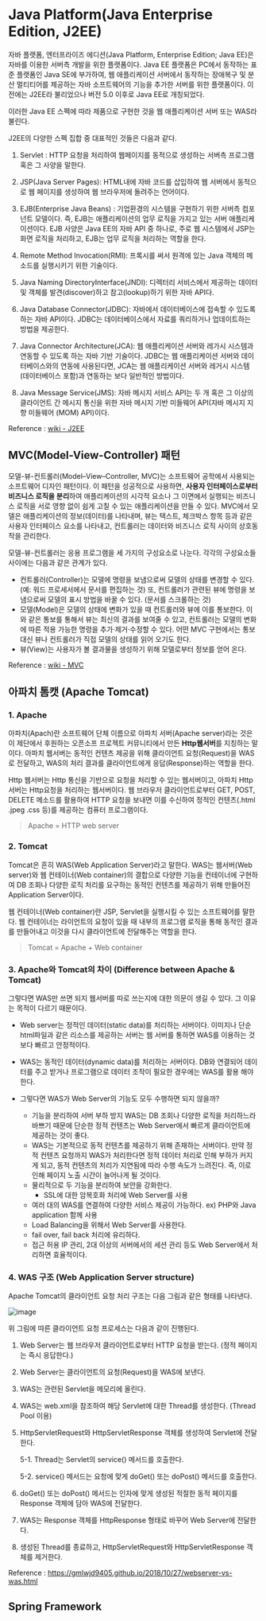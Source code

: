 # Java Platform(Java Enterprise Edition, J2EE)

자바 플랫폼, 엔터프라이즈 에디션(Java Platform, Enterprise Edition; Java EE)은 자바를 이용한 서버측 개발을 위한 플랫폼이다. Java EE 플랫폼은 PC에서 동작하는 표준 플랫폼인 Java SE에 부가하여, 웹 애플리케이션 서버에서 동작하는 장애복구 및 분산 멀티티어를 제공하는 자바 소프트웨어의 기능을 추가한 서버를 위한 플랫폼이다. 이전에는 J2EE라 불리었으나 버전 5.0 이후로 Java EE로 개칭되었다.

이러한 Java EE 스펙에 따라 제품으로 구현한 것을 웹 애플리케이션 서버 또는 WAS라 불린다.

J2EE의 다양한 스펙 집합 중 대표적인 것들은 다음과 같다.

1. Servlet : HTTP 요청을 처리하여 웹페이지를 동적으로 생성하는 서버측 프로그램 혹은 그 사양을 말한다.

2. JSP(Java Server Pages):  HTML내에 자바 코드를 삽입하여 웹 서버에서 동적으로 웹 페이지를 생성하여 웹 브라우저에 돌려주는 언어이다. 

3. EJB(Enterprise Java Beans) : 기업환경의 시스템을 구현하기 위한 서버측 컴포넌트 모델이다. 즉, EJB는 애플리케이션의 업무 로직을 가지고 있는 서버 애플리케이션이다. EJB 사양은 Java EE의 자바 API 중 하나로, 주로 웹 시스템에서 JSP는 화면 로직을 처리하고, EJB는 업무 로직을 처리하는 역할을 한다.

4. Remote Method Invocation(RMI): 프록시를 써서 원격에 있는 Java 객체의 메소드를 실행시키기 위한 기술이다.

5. Java Naming DirectoryInterface(JNDI): 디렉터리 서비스에서 제공하는 데이터 및 객체를 발견(discover)하고 참고(lookup)하기 위한 자바 API다.

6. Java Database Connector(JDBC): 자바에서 데이터베이스에 접속할 수 있도록 하는 자바 API이다. JDBC는 데이터베이스에서 자료를 쿼리하거나 업데이트하는 방법을 제공한다.

7. Java Connector Architecture(JCA): 웹 애플리케이션 서버와 레가시 시스템과 연동할 수 있도록 하는 자바 기반 기술이다. JDBC는 웹 애플리케이션 서버와 데이터베이스와의 연동에 사용된다면, JCA는 웹 애플리케이션 서버와 레거시 시스템(데이터베이스 포함)과 연동하는 보다 일반적인 방법이다. 

8. Java Message Service(JMS): 자바 메시지 서비스 API는 두 개 혹은 그 이상의 클라이언트 간 메시지 통신을 위한 자바 메시지 기반 미들웨어 API(자바 메시지 지향 미들웨어 (MOM) API)이다.

Reference : [wiki - J2EE](https://en.wikipedia.org/wiki/Java_Platform,_Enterprise_Edition)

## MVC(Model-View-Controller) 패턴

모델-뷰-컨트롤러(Model–View–Controller, MVC)는 소프트웨어 공학에서 사용되는 소프트웨어 디자인 패턴이다. 이 패턴을 성공적으로 사용하면, **사용자 인터페이스로부터 비즈니스 로직을 분리**하여 애플리케이션의 시각적 요소나 그 이면에서 실행되는 비즈니스 로직을 서로 영향 없이 쉽게 고칠 수 있는 애플리케이션을 만들 수 있다. MVC에서 모델은 애플리케이션의 정보(데이터)를 나타내며, 뷰는 텍스트, 체크박스 항목 등과 같은 사용자 인터페이스 요소를 나타내고, 컨트롤러는 데이터와 비즈니스 로직 사이의 상호동작을 관리한다.

모델-뷰-컨트롤러는 응용 프로그램을 세 가지의 구성요소로 나눈다. 각각의 구성요소들 사이에는 다음과 같은 관계가 있다. 

- 컨트롤러(Controller)는 모델에 명령을 보냄으로써 모델의 상태를 변경할 수 있다. (예: 워드 프로세서에서 문서를 편집하는 것) 또, 컨트롤러가 관련된 뷰에 명령을 보냄으로써 모델의 표시 방법을 바꿀 수 있다. (문서를 스크롤하는 것)
- 모델(Model)은 모델의 상태에 변화가 있을 때 컨트롤러와 뷰에 이를 통보한다. 이와 같은 통보를 통해서 뷰는 최신의 결과를 보여줄 수 있고, 컨트롤러는 모델의 변화에 따른 적용 가능한 명령을 추가·제거·수정할 수 있다. 어떤 MVC 구현에서는 통보 대신 뷰나 컨트롤러가 직접 모델의 상태를 읽어 오기도 한다.
- 뷰(View)는 사용자가 볼 결과물을 생성하기 위해 모델로부터 정보를 얻어 온다.

Reference : [wiki - MVC](https://en.wikipedia.org/wiki/Model%E2%80%93view%E2%80%93controller)


## 아파치 톰캣 (Apache Tomcat)

### 1. Apache

아파치(Apach)란 소프트웨어 단체 이름으로 아파치 서버(Apache server)라는 것은 이 제단에서 후원하는 오픈소프 프로젝트 커뮤니티에서 만든 **Http웹서버**를 지칭하는 말이다. 아파치 웹서버는 동적인 컨텐츠 제공을 위해 클라이언트 요청(Request)을 WAS로 전달하고, WAS의 처리 결과를 클라이언트에게 응답(Response)하는 역할을 한다.

 Http 웹서버는 Http 통신을 기반으로 요청을 처리할 수 있는 웹서버이고, 아파치 Http서버는 Http요청을 처리하는 웹서버이다. 웹 브라우저 클라이언트로부터 GET, POST, DELETE 메소드를 활용하여 HTTP 요청을 보내면 이를 수신하여 정적인 컨텐츠(.html .jpeg .css 등)를 제공하는 컴퓨터 프로그램이다.

> Apache = HTTP web server

### 2. Tomcat

Tomcat은 흔히 WAS(Web Application Server)라고 말한다. WAS는 웹서버(Web server)와 웹 컨테이너(Web container)의 결합으로 다양한 기능을 컨테이너에 구현하여 DB 조회나 다양한 로직 처리를 요구하는 동적인 컨텐츠를 제공하기 위해 만들어진 Application Server이다. 

웹 컨테이너(Web container)란 JSP, Servlet을 실행시킬 수 있는 소프트웨어를 말한다. 웹 컨테이너는 라이언트의 요청이 있을 때 내부의 프로그램 로직을 통해 동적인 결과를 만들어내고 이것을 다시 클라이언트에 전달해주는 역할을 한다.

> Tomcat = Apache + Web container

### 3. Apache와 Tomcat의 차이 (Difference between Apache & Tomcat)

그렇다면 WAS만 쓰면 되지 웹서버를 따로 쓰는지에 대한 의문이 생길 수 있다. 그 이유는 목적이 다르기 때문이다. 

- Web server는 정적인 데이터(static data)를 처리하는 서버이다. 이미지나 단순 html파일과 같은 리소스를 제공하는 서버는 웹 서버를 통하면 WAS를 이용하는 것보다 빠르고 안정적이다. 

- WAS는 동적인 데이터(dynamic data)를 처리하는 서버이다. DB와 연결되어 데이터를 주고 받거나 프로그램으로 데이터 조작이 필요한 경우에는 WAS를 활용 해야 한다.

- 그렇다면 WAS가 Web Server의 기능도 모두 수행하면 되지 않을까?

    - 기능을 분리하여 서버 부하 방지
    WAS는 DB 조회나 다양한 로직을 처리하느라 바쁘기 때문에 단순한 정적 컨텐츠는 Web Server에서 빠르게 클라이언트에 제공하는 것이 좋다.
    - WAS는 기본적으로 동적 컨텐츠를 제공하기 위해 존재하는 서버이다.
    만약 정적 컨텐츠 요청까지 WAS가 처리한다면 정적 데이터 처리로 인해 부하가 커지게 되고, 동적 컨텐츠의 처리가 지연됨에 따라 수행 속도가 느려진다. 즉, 이로 인해 페이지 노출 시간이 늘어나게 될 것이다.
    - 물리적으로 두 기능을 분리하여 보안을 강화한다.
        - SSL에 대한 암복호화 처리에 Web Server를 사용
    - 여러 대의 WAS를 연결하여 다양한 서비스 제공이 가능하다. ex) PHP와 Java application 함께 사용
    - Load Balancing을 위해서 Web Server를 사용한다.
    - fail over, fail back 처리에 유리하다.
    - 접근 허용 IP 관리, 2대 이상의 서버에서의 세션 관리 등도 Web Server에서 처리하면 효율적이다.

### 4. WAS 구조 (Web Application Server structure)

Apache Tomcat의 클라이언트 요청 처리 구조는 다음 그림과 같은 형태를 나타낸다.

![image](https://gmlwjd9405.github.io/images/web/web-service-architecture.png)

위 그림에 따른 클라이언트 요청 프로세스는 다음과 같이 진행된다.

1. Web Server는 웹 브라우저 클라이언트로부터 HTTP 요청을 받는다. (정적 페이지는 즉시 응답한다.)

2. Web Server는 클라이언트의 요청(Request)을 WAS에 보낸다.
3. WAS는 관련된 Servlet을 메모리에 올린다.
4. WAS는 web.xml을 참조하여 해당 Servlet에 대한 Thread를 생성한다. (Thread Pool 이용)
5. HttpServletRequest와 HttpServletResponse 객체를 생성하여 Servlet에 전달한다.

    5-1. Thread는 Servlet의 service() 메서드를 호출한다.

    5-2. service() 메서드는 요청에 맞게 doGet() 또는 doPost() 메서드를 호출한다.
    
6. doGet() 또는 doPost() 메서드는 인자에 맞게 생성된 적절한 동적 페이지를 Response 객체에 담아 WAS에 전달한다.
7. WAS는 Response 객체를 HttpResponse 형태로 바꾸어 Web Server에 전달한다.
8. 생성된 Thread를 종료하고, HttpServletRequest와 HttpServletResponse 객체를 제거한다.

Reference : https://gmlwjd9405.github.io/2018/10/27/webserver-vs-was.html




## Spring Framework
